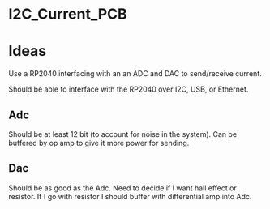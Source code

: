 # I2C_Current_PCB

# Ideas
Use a RP2040 interfacing with an an ADC and DAC to send/receive current. 

Should be able to interface with the RP2040 over I2C, USB, or Ethernet.

## Adc
Should be at least 12 bit (to account for noise in the system). Can be buffered by op amp to give it more power for sending.

## Dac
Should be as good as the Adc. Need to decide if I want hall effect or resistor. If I go with resistor I should buffer with differential amp into Adc.

